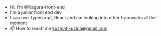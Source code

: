 - Hi, I’m @Kagura-front-end
- I'm a junior front end dev
- I can use Typescript, React and am looking into other framworks at the moment
- 📫 How to reach me kuzinaflkuzina@gmail.com

<!---
Kagura-front-end/Kagura-front-end is a ✨ special ✨ repository because its `README.md` (this file) appears on your GitHub profile.
You can click the Preview link to take a look at your changes.
--->
